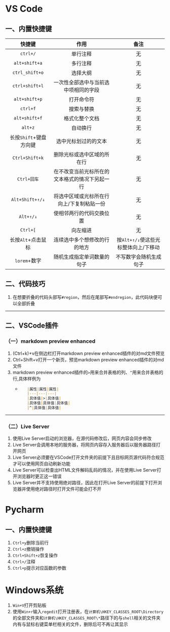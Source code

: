 # VS Code

## 一、内置快捷键

|快捷键|作用|备注|
|:---:|:---:|:---:|
|`ctrl+/`|单行注释|无|
|`alt+shift+a`|多行注释|无|
|`ctrl_shift+o`|选择大纲|无|
|`ctrl+shift+l`|一次性全部选中与当前选中项相同的字段|无|
|`alt+shift+p`|打开命令符|无|
|`ctrl+f`|搜索与替换|无|
|`alt+shift+f`|格式化整个文档|无|
|`alt+z`|自动换行|无|
|长按`Shift`+键盘方向键|选中光标划过的的文本|无|
|`Ctrl+Shift+k`|删除光标或选中区域的所在行|无|
|`Ctrl+回车`|在不改变当前光标所在的文本格式的情况下另起一行|无|
|`Alt+Shift+↑/↓`|将选中区域或光标所在行向上/下复制粘贴一份|无|
|`Alt+↑/↓`|使相邻两行的代码交换位置|无|
|`Ctrl+[`|向左缩进|无|
|长按`Alt`+点击鼠标|连续选中多个想修改的行的地方|按`Alt+↑/↓`使这些光标整体向上/下移动|
|`lorem`+数字|随机生成指定单词数量的句子|不写数字会随机生成句子|

## 二、代码技巧

1. 在想要折叠的代码头部写`#region`，然后在尾部写`#endregion`，此代码块便可以全部折叠

---

## 二、VSCode插件

### （一）markdown preview enhanced
1. (Ctrl+k)+v在侧边栏打开markdown preview enhanced插件的对md文件预览 
2. Ctrl+Shift+v打开一个新页，预览markdown preview enhanced插件的对md文件
3. markdown preview enhanced插件的`>`用来合并表格的列、`^`用来合并表格的行,具体样例为
   + ~~~markdown
        |属性|属性|属性|
        |---|---|---|
        |具体值|>|具体值|
        |具体值|具体值|具体值|
        |^|具体值|具体值|
     ~~~

---

### （二）Live Server

1. 使用Live Server启动的浏览器，在源代码修改后，网页内容会同步修改
2. Live Server会调用本地的服务器，将网页内容存入服务器后以服务器路径打开网页
3. Live Server必须要在VSCode打开文件夹的前提下且目标网页源代码符合规范才可以使用网页自动刷新功能
4. Live Server可以检查出HTML文件解码乱码的情况，并在使用Live Server打开浏览器时更正这一错误
5. Live Server并不支持使用绝对路径，因此在打开Live Server的前提下打开浏览器并使用绝对路径时打开文件可能会打不开

# Pycharm

## 一、内置快捷键

1. `Ctrl+y`删除当前行
2. `Ctrl+z`撤销操作
3. `Ctrl+Shift+z`恢复操作
4. `Ctrl+/`注释
5. `Ctrl+p`提示对应函数的参数

# Windows系统

1. `Win+V`打开剪贴板
2. 使用`Win+r`输入`regedit`打开注册表，在`计算机\HKEY_CLASSES_ROOT\Directory`的全部文件夹和`计算机\HKEY_CLASSES_ROOT\*`路径下的与`shell`相关的文件夹内有与鼠标右键菜单栏相关的文件，删除后可不再让其显示

